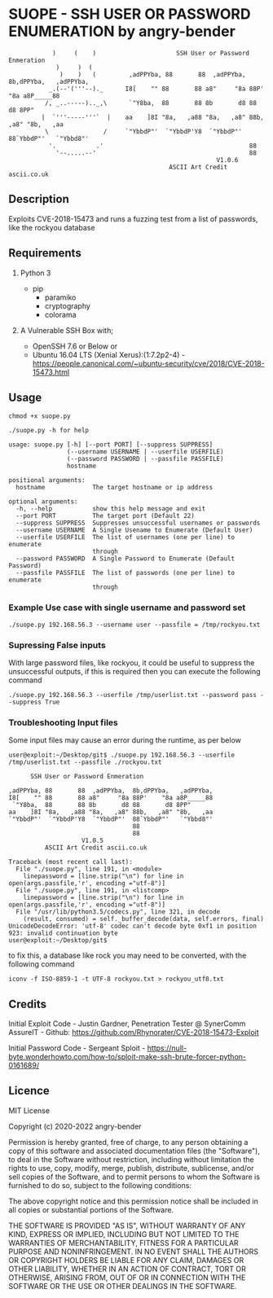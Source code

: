 # SUOPE - SSH USER OR PASSWORD ENUMERATION by angry-bender
     
                )     (    )                      SSH User or Password Enmeration  
                 )     )  ( 
                  )    )   (         ,adPPYba, 88       88  ,adPPYba,  8b,dPPYba,   ,adPPYba,  
               _.(--'('''--)._      I8[    "" 88       88 a8"     "8a 88P'    "8a a8P_____88      
              /, _..-----).._,\      `"Y8ba,  88       88 8b       d8 88       d8 8PP"
             |  `'''-----'''`  |    aa    ]8I "8a,   ,a88 "8a,   ,a8" 88b,   ,a8" "8b,   ,aa 
              \               /     `"YbbdP"'  `"YbbdP'Y8  `"YbbdP"'  88`YbbdP"'   `"Ybbd8"' 
               '.           .'                                        88               
                 '--.....--'                                          88 
                                                             V1.0.6
                                                ASCII Art Credit ascii.co.uk
                                                
## Description
Exploits CVE-2018-15473 and runs a fuzzing test from a list of passwords, like the rockyou database

## Requirements
1. Python 3
     - pip
          - paramiko
          - cryptography
          - colorama

2. A Vulnerable SSH Box with;
     - OpenSSH 7.6 or Below or 
     - Ubuntu 16.04 LTS (Xenial Xerus):(1:7.2p2-4) - https://people.canonical.com/~ubuntu-security/cve/2018/CVE-2018-15473.html

## Usage
`chmod +x suope.py`

`./suope.py -h for help`
```
usage: suope.py [-h] [--port PORT] [--suppress SUPPRESS]
                (--username USERNAME | --userfile USERFILE)
                (--password PASSWORD | --passfile PASSFILE)
                hostname

positional arguments:
  hostname             The target hostname or ip address

optional arguments:
  -h, --help           show this help message and exit
  --port PORT          The target port (Default 22)
  --suppress SUPPRESS  Suppresses unsuccessful usernames or passwords
  --username USERNAME  A Single Usename to Enumerate (Default User)
  --userfile USERFILE  The list of usernames (one per line) to enumerate
                       through
  --password PASSWORD  A Single Password to Enumerate (Default Password)
  --passfile PASSFILE  The list of passwords (one per line) to enumerate
                       through

```
### Example Use case with single username and password set
`./suope.py 192.168.56.3 --username user --passfile = /tmp/rockyou.txt`

### Supressing False inputs
With large password files, like rockyou, it could be useful to suppress the unsuccessful outputs, if this is required then you can execute the following command

`./suope.py 192.168.56.3 --userfile /tmp/userlist.txt --password pass --suppress True`

### Troubleshooting Input files

Some input files may cause an error during the runtime, as per below
```
user@exploit:~/Desktop/git$ ./suope.py 192.168.56.3 --userfile /tmp/userlist.txt --passfile ./rockyou.txt 
        
      SSH User or Password Enmeration  

,adPPYba, 88       88  ,adPPYba,  8b,dPPYba,   ,adPPYba,  
I8[    "" 88       88 a8"     "8a 88P'    "8a a8P_____88      
 `"Y8ba,  88       88 8b       d8 88       d8 8PP"
aa    ]8I "8a,   ,a88 "8a,   ,a8" 88b,   ,a8" "8b,   ,aa 
`"YbbdP"'  `"YbbdP'Y8  `"YbbdP"'  88`YbbdP"'   `"Ybbd8"' 
                                  88           
                                  88 
                    V1.0.5
          ASCII Art Credit ascii.co.uk
                                            
Traceback (most recent call last):
  File "./suope.py", line 191, in <module>
    linepassword = [line.strip("\n") for line in open(args.passfile,'r', encoding ="utf-8")]
  File "./suope.py", line 191, in <listcomp>
    linepassword = [line.strip("\n") for line in open(args.passfile,'r', encoding ="utf-8")]
  File "/usr/lib/python3.5/codecs.py", line 321, in decode
    (result, consumed) = self._buffer_decode(data, self.errors, final)
UnicodeDecodeError: 'utf-8' codec can't decode byte 0xf1 in position 923: invalid continuation byte
user@exploit:~/Desktop/git$ 
```

to fix this, a database like rock you may need to be converted, with the following command

`iconv -f ISO-8859-1 -t UTF-8 rockyou.txt > rockyou_utf8.txt`


## Credits
Initial Exploit Code -  Justin Gardner, Penetration Tester @ SynerComm AssureIT - Github: https://github.com/Rhynorater/CVE-2018-15473-Exploit  

Initial Password Code - Sergeant Sploit - https://null-byte.wonderhowto.com/how-to/sploit-make-ssh-brute-forcer-python-0161689/


## Licence
MIT License

Copyright (c) 2020-2022 angry-bender

Permission is hereby granted, free of charge, to any person obtaining a copy
of this software and associated documentation files (the "Software"), to deal
in the Software without restriction, including without limitation the rights
to use, copy, modify, merge, publish, distribute, sublicense, and/or sell
copies of the Software, and to permit persons to whom the Software is
furnished to do so, subject to the following conditions:

The above copyright notice and this permission notice shall be included in all
copies or substantial portions of the Software.

THE SOFTWARE IS PROVIDED "AS IS", WITHOUT WARRANTY OF ANY KIND, EXPRESS OR
IMPLIED, INCLUDING BUT NOT LIMITED TO THE WARRANTIES OF MERCHANTABILITY,
FITNESS FOR A PARTICULAR PURPOSE AND NONINFRINGEMENT. IN NO EVENT SHALL THE
AUTHORS OR COPYRIGHT HOLDERS BE LIABLE FOR ANY CLAIM, DAMAGES OR OTHER
LIABILITY, WHETHER IN AN ACTION OF CONTRACT, TORT OR OTHERWISE, ARISING FROM,
OUT OF OR IN CONNECTION WITH THE SOFTWARE OR THE USE OR OTHER DEALINGS IN THE
SOFTWARE.
